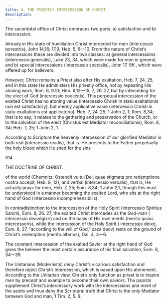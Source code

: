 ```yaml
---
title: 4. THE PRIESTLY INTERCESSION OF CHRIST.
description: 
---
```


The sacerdotal office of Christ embraces two parts: a) satisfaction and b) intercession. 

Already in His state of humiliation Christ interceded for men (intercessio terrestris), John 14,16; 17,9; Heb. 5, 6—10. From the nature of Christ’s intercessions these are divided into two classes: a) general intercessions (intercessio generalis), Luke 23, 34, which were made for men in general; and b) special intercessions (intercessio specialis), John 17, 9ff., which were offered up for believers. 

However, Christ remains a Priest also after His exaltation, Heb. 7, 24. 25, and in this state He administers His priestly office, not by repeating His atoning work, Rom. 6, 9.10; Heb. 9,12—15; 7, 26. 27, but by interceding for the elect of God (intercessio coelestis). This perpetual intercession of the exalted Christ has no atoning value (intercessio Christi in statu exaltationis non est satisfactory), but merely applicative value (intercessio Christi in statu exaltationis est applicatoria), Heb. 7, 24. 25; 1 John 2, 1; Rom. 8,34; that is to say, it relates to the gathering and preservation of the Church, or to the salvation of the elect (Christus est Mediator reconciliationis), Rom. 8, 34; Heb. 7, 25; 1 John 2, 1. 

According to Scripture the heavenly intercession of our glorified Mediator is both real (intercessio reaJis), that is. He presents to the Father perpetually the holy blood which He shed for the sins 



314 


THE DOCTRINE OF CHRIST. 


of the world (Chemnitz: Ostendit vultui Dei, quae stigmata pro redemptione nostra accepit, Heb. 9, 12), and verbal (intercessio verbalis), that is, He actually prays for men, Heb. 7, 25; Eom. 8,34; 1 John 2,1, though this must be understood in a manner becoming the exalted Lord, who sits at the right hand of God (intercessio incomprehensibilis). 

In contradistinction to the intercession of the Holy Spirit (intercessio Spiritus Sancti), Eom. 8, 26. 27, the exalted Christ intercedes as the God-man ( intercessio deavdgixri) and on the basis of His own merits (merito ipsius intercessoris), while the intercession of the Holy Spirit ( intercessio deixrj, Eom. 8, 27, “according to the will of God,” xaza deov) rests on the ground of Christ’s redemption (merito alterius), Gal. 4, 4—6. 

The constant intercession of the exalted Savior at the right hand of God gives the believer the most certain assurance of his final salvation, Eom. 8, 34—39. 

The Unitarians (Modernists) deny Christ’s vicarious satisfaction and therefore reject Christ’s intercession, which is based upon His atonement. According to the Unitarian view, Christ’s only function as priest is to inspire men by precept and example to become their own saviors. The papists supplement Christ’s intercessory work with the intercessions and merit of the saints and thus deny the Scriptural truth that Christ is the only Mediator between God and man, 1 Tim. 2, 5. 6. 
